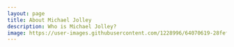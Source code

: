 ```yaml
---
layout: page
title: About Michael Jolley
description: Who is Michael Jolley?
image: https://user-images.githubusercontent.com/1228996/64070619-28fef100-cc2a-11e9-8e32-837e130722ca.png
---
```

